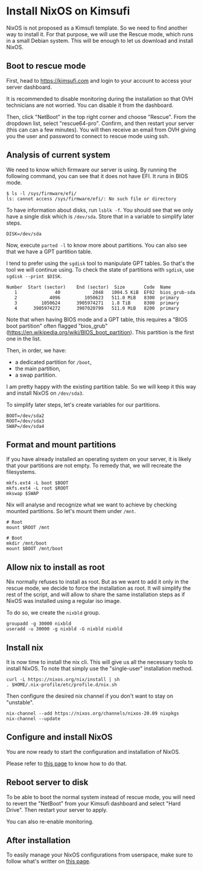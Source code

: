 # Install NixOS on Kimsufi

NixOS is not proposed as a Kimsufi template. So we need to find another way to install it. For that purpose, we will use the Rescue mode, which runs in a small Debian system. This will be enough to let us download and install NixOS.

## Boot to rescue mode

First, head to https://kimsufi.com and login to your account to access your server dashboard.

It is recommended to disable monitoring during the installation so that OVH technicians are not worried. You can disable it from the dashboard.

Then, click "NetBoot" in the top right corner and choose "Rescue". From the dropdown list, select "rescue64-pro". Confirm, and then restart your server (this can can a few minutes). You will then receive an email from OVH giving you the user and password to connect to rescue mode using ssh.

## Analysis of current system

We need to know which firmware our server is using. By running the following command, you can see that it does not have EFI. It runs in BIOS mode.

```
$ ls -l /sys/firmware/efi/
ls: cannot access /sys/firmware/efi/: No such file or directory
```

To have information about disks, run `lsblk -f`. You should see that we only have a single disk which is `/dev/sda`. Store that in a variable to simplify later steps.

```
DISK=/dev/sda
```

Now, execute `parted -l` to know more about partitions. You can also see that we have a GPT partition table.

I tend to prefer using the `sgdisk` tool to manipulate GPT tables. So that's the tool we will continue using. To check the state of partitions with `sgdisk`, use `sgdisk --print $DISK`.

```
Number  Start (sector)    End (sector)  Size       Code  Name
   1              40            2048   1004.5 KiB  EF02  bios_grub-sda
   2            4096         1050623   511.0 MiB   8300  primary
   3         1050624      3905974271   1.8 TiB     8300  primary
   4      3905974272      3907020799   511.0 MiB   8200  primary
```

Note that when having BIOS mode and a GPT table, this requires a "BIOS boot partition" often flagged "bios_grub" (https://en.wikipedia.org/wiki/BIOS_boot_partition). This partition is the first one in the list.

Then, in order, we have:
- a dedicated partition for `/boot`,
- the main partition,
- a swap partition.

I am pretty happy with the existing partition table. So we will keep it this way and install NixOS on `/dev/sda3`.

To simplify later steps, let's create variables for our partitions.

```
BOOT=/dev/sda2
ROOT=/dev/sda3
SWAP=/dev/sda4
```

## Format and mount partitions

If you have already installed an operating system on your server, it is likely that your partitions are not empty. To remedy that, we will recreate the filesystems.

```
mkfs.ext4 -L boot $BOOT
mkfs.ext4 -L root $ROOT
mkswap $SWAP
```

Nix will analyse and recognize what we want to achieve by checking mounted partitions. So let's mount them under `/mnt`.

```
# Root
mount $ROOT /mnt

# Boot
mkdir /mnt/boot
mount $BOOT /mnt/boot
```

## Allow nix to install as root

Nix normally refuses to install as root. But as we want to add it only in the rescue mode, we decide to force the installation as root. It will simplify the rest of the script, and will allow to share the same installation steps as if NixOS was installed using a regular iso image.

To do so, we create the `nixbld` group.

```
groupadd -g 30000 nixbld
useradd -u 30000 -g nixbld -G nixbld nixbld
```

## Install nix

It is now time to install the nix cli. This will give us all the necessary tools to install NixOS. To note that simply use the "single-user" installation method.

```
curl -L https://nixos.org/nix/install | sh
. $HOME/.nix-profile/etc/profile.d/nix.sh
```

Then configure the desired nix channel if you don't want to stay on "unstable".

```
nix-channel --add https://nixos.org/channels/nixos-20.09 nixpkgs
nix-channel --update
```

## Configure and install NixOS

You are now ready to start the configuration and installation of NixOS.

Please refer to [this page](install.md) to know how to do that.

## Reboot server to disk

To be able to boot the normal system instead of rescue mode, you will need to revert the "NetBoot" from your Kimsufi dashboard and select "Hard Drive". Then restart your server to apply.

You can also re-enable monitoring.

## After installation

To easily manage your NixOS configurations from userspace, make sure to follow what's writter on [this page](after-install.md).
